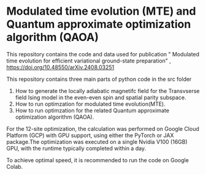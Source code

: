 # Modulated time evolution (MTE) and Quantum approximate optimization algorithm (QAOA)
This repository contains the code and data used for publication " Modulated time evolution for efficient variational ground-state preparation" ,
https://doi.org/10.48550/arXiv.2408.03251

This repository contains three main parts of python code in the src folder
1. How to generate the locally adiabatic magnetifc field for the Transvserse field Ising model in the even-even spin and spatial parity subspace.
2. How to run optimzation for modulated time evolution(MTE).
3. How to run optimzation for the related Quantum approximate optimization algorithm (QAOA).

For the 12-site optimization, the calculation was performed on Google Cloud Platform (GCP) with GPU support, using either the PyTorch or JAX package.The optimization was executed on a single Nvidia V100 (16GB) GPU, with the runtime typically completed within a day.

To achieve optimal speed, it is recommended to run the code on Google Colab. 
